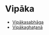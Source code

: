 

# Vipāka

* [Vipākasabhāga](Vipaka/Vipakasabhaga.md)
* [Vipākaghaṭanā](Vipaka/Vipakaghatana.md)



